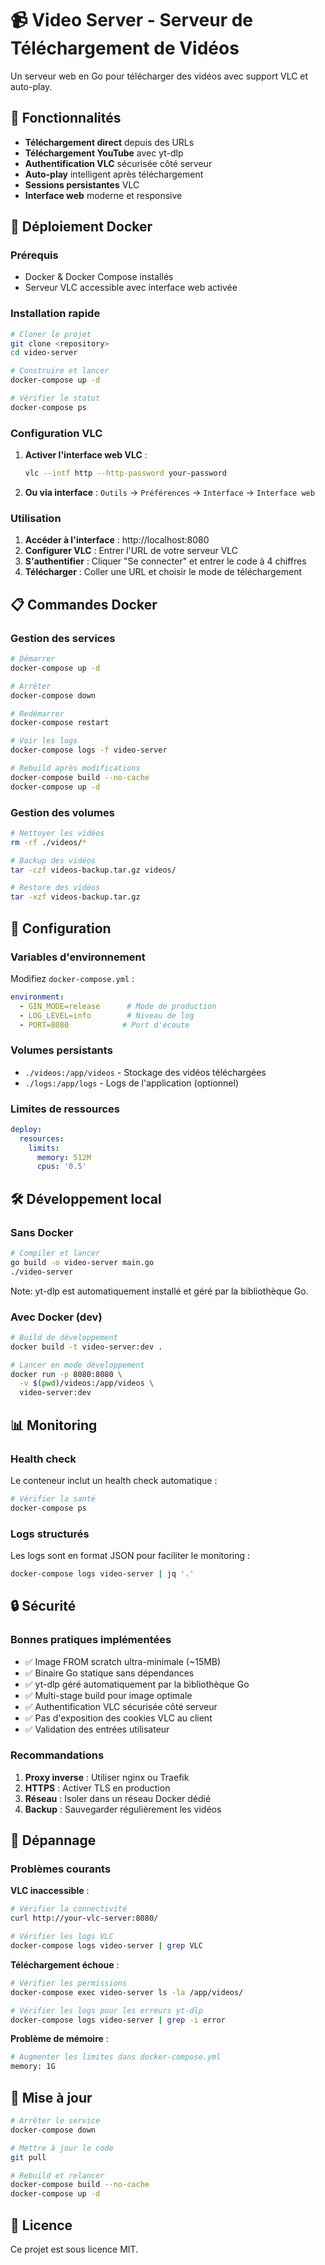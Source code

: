 # 📹 Video Server - Serveur de Téléchargement de Vidéos

Un serveur web en Go pour télécharger des vidéos avec support VLC et auto-play.

## 🚀 Fonctionnalités

- **Téléchargement direct** depuis des URLs
- **Téléchargement YouTube** avec yt-dlp
- **Authentification VLC** sécurisée côté serveur
- **Auto-play** intelligent après téléchargement
- **Sessions persistantes** VLC
- **Interface web** moderne et responsive

## 🐳 Déploiement Docker

### Prérequis
- Docker & Docker Compose installés
- Serveur VLC accessible avec interface web activée

### Installation rapide

```bash
# Cloner le projet
git clone <repository>
cd video-server

# Construire et lancer
docker-compose up -d

# Vérifier le statut
docker-compose ps
```

### Configuration VLC

1. **Activer l'interface web VLC** :
   ```bash
   vlc --intf http --http-password your-password
   ```

2. **Ou via interface** : `Outils` → `Préférences` → `Interface` → `Interface web`

### Utilisation

1. **Accéder à l'interface** : http://localhost:8080
2. **Configurer VLC** : Entrer l'URL de votre serveur VLC
3. **S'authentifier** : Cliquer "Se connecter" et entrer le code à 4 chiffres
4. **Télécharger** : Coller une URL et choisir le mode de téléchargement

## 📋 Commandes Docker

### Gestion des services

```bash
# Démarrer
docker-compose up -d

# Arrêter
docker-compose down

# Redémarrer
docker-compose restart

# Voir les logs
docker-compose logs -f video-server

# Rebuild après modifications
docker-compose build --no-cache
docker-compose up -d
```

### Gestion des volumes

```bash
# Nettoyer les vidéos
rm -rf ./videos/*

# Backup des vidéos
tar -czf videos-backup.tar.gz videos/

# Restore des vidéos
tar -xzf videos-backup.tar.gz
```

## 🔧 Configuration

### Variables d'environnement

Modifiez `docker-compose.yml` :

```yaml
environment:
  - GIN_MODE=release      # Mode de production
  - LOG_LEVEL=info        # Niveau de log
  - PORT=8080            # Port d'écoute
```

### Volumes persistants

- `./videos:/app/videos` - Stockage des vidéos téléchargées
- `./logs:/app/logs` - Logs de l'application (optionnel)

### Limites de ressources

```yaml
deploy:
  resources:
    limits:
      memory: 512M
      cpus: '0.5'
```

## 🛠️ Développement local

### Sans Docker

```bash
# Compiler et lancer
go build -o video-server main.go
./video-server
```

Note: yt-dlp est automatiquement installé et géré par la bibliothèque Go.

### Avec Docker (dev)

```bash
# Build de développement
docker build -t video-server:dev .

# Lancer en mode développement
docker run -p 8080:8080 \
  -v $(pwd)/videos:/app/videos \
  video-server:dev
```

## 📊 Monitoring

### Health check

Le conteneur inclut un health check automatique :

```bash
# Vérifier la santé
docker-compose ps
```

### Logs structurés

Les logs sont en format JSON pour faciliter le monitoring :

```bash
docker-compose logs video-server | jq '.'
```

## 🔒 Sécurité

### Bonnes pratiques implémentées

- ✅ Image FROM scratch ultra-minimale (~15MB)
- ✅ Binaire Go statique sans dépendances
- ✅ yt-dlp géré automatiquement par la bibliothèque Go
- ✅ Multi-stage build pour image optimale
- ✅ Authentification VLC sécurisée côté serveur
- ✅ Pas d'exposition des cookies VLC au client
- ✅ Validation des entrées utilisateur

### Recommandations

1. **Proxy inverse** : Utiliser nginx ou Traefik
2. **HTTPS** : Activer TLS en production
3. **Réseau** : Isoler dans un réseau Docker dédié
4. **Backup** : Sauvegarder régulièrement les vidéos

## 🐛 Dépannage

### Problèmes courants

**VLC inaccessible** :
```bash
# Vérifier la connectivité
curl http://your-vlc-server:8080/

# Vérifier les logs VLC
docker-compose logs video-server | grep VLC
```

**Téléchargement échoue** :
```bash
# Vérifier les permissions
docker-compose exec video-server ls -la /app/videos/

# Vérifier les logs pour les erreurs yt-dlp
docker-compose logs video-server | grep -i error
```

**Problème de mémoire** :
```bash
# Augmenter les limites dans docker-compose.yml
memory: 1G
```

## 🔄 Mise à jour

```bash
# Arrêter le service
docker-compose down

# Mettre à jour le code
git pull

# Rebuild et relancer
docker-compose build --no-cache
docker-compose up -d
```

## 📄 Licence

Ce projet est sous licence MIT.
